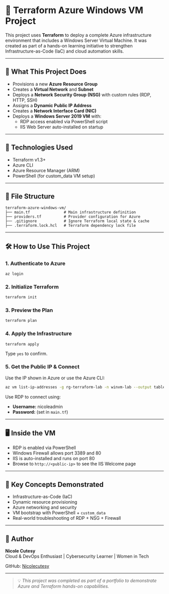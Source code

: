 # 🚀 Terraform Azure Windows VM Project

This project uses **Terraform** to deploy a complete Azure infrastructure environment that includes a Windows Server Virtual Machine. It was created as part of a hands-on learning initiative to strengthen Infrastructure-as-Code (IaC) and cloud automation skills.

---

## 🔧 What This Project Does

- Provisions a new **Azure Resource Group**
- Creates a **Virtual Network** and **Subnet**
- Deploys a **Network Security Group (NSG)** with custom rules (RDP, HTTP, SSH)
- Assigns a **Dynamic Public IP Address**
- Creates a **Network Interface Card (NIC)**
- Deploys a **Windows Server 2019 VM** with:
  - RDP access enabled via PowerShell script
  - IIS Web Server auto-installed on startup

---

## 🧱 Technologies Used

- Terraform v1.3+
- Azure CLI
- Azure Resource Manager (ARM)
- PowerShell (for custom_data VM setup)

---

## 📁 File Structure

```
terraform-azure-windows-vm/
├── main.tf               # Main infrastructure definition
├── providers.tf          # Provider configuration for Azure
├── .gitignore            # Ignore Terraform local state & cache
├── .terraform.lock.hcl   # Terraform dependency lock file
```

---

## 🛠️ How to Use This Project

### 1. Authenticate to Azure
```bash
az login
```

### 2. Initialize Terraform
```bash
terraform init
```

### 3. Preview the Plan
```bash
terraform plan
```

### 4. Apply the Infrastructure
```bash
terraform apply
```
Type `yes` to confirm.

### 5. Get the Public IP & Connect
Use the IP shown in Azure or use the Azure CLI:
```bash
az vm list-ip-addresses -g rg-terraform-lab -n winvm-lab --output table
```
Use RDP to connect using:
- **Username:** nicoleadmin
- **Password:** (set in `main.tf`)

---

## 🖥️ Inside the VM
- RDP is enabled via PowerShell
- Windows Firewall allows port 3389 and 80
- IIS is auto-installed and runs on port 80
- Browse to `http://<public-ip>` to see the IIS Welcome page

---

## 🧠 Key Concepts Demonstrated

- Infrastructure-as-Code (IaC)
- Dynamic resource provisioning
- Azure networking and security
- VM bootstrap with PowerShell + `custom_data`
- Real-world troubleshooting of RDP + NSG + Firewall

---

## 🙌 Author
**Nicole Cutesy**  
Cloud & DevOps Enthusiast | Cybersecurity Learner | Women in Tech  

GitHub: [Nicolecutesy](https://github.com/Nicolecutesy)

---

> 💡 _This project was completed as part of a portfolio to demonstrate Azure and Terraform hands-on capabilities._
